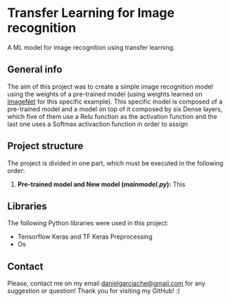 # Transfer Learning for Image recognition
A ML model for image recognition using transfer learning.

## General info
The aim of this project was to create a simple image recognition model using the weights of a pre-trained model (using weights learned on [ImageNet](http://www.image-net.org/) for this specific example). This specific model is composed of a pre-trained model and a model on top of it composed by six Dense layers, which five of them use a Relu function as the activation function and the last one uses a Softmax activaction function in order to assign 



## Project structure

The project is divided in one part, which must be executed in the following order:

1. **Pre-trained model and New model (*mainmodel.py*):** This 

## Libraries

The following Python libraries were used in this project:
- Tensorflow Keras and TF Keras Preprocessing
- Os

## Contact

Please, contact me on my email danielgarciache@gmail.com for any suggestion or question!
Thank you for visiting my GitHub! :)
